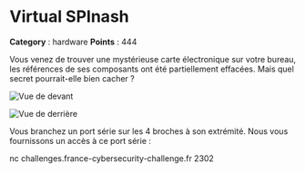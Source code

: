 # Virtual SPInash

**Category** : hardware
**Points** : 444

Vous venez de trouver une mystérieuse carte électronique sur votre bureau, les références de ses composants ont été partiellement effacées.
Mais quel secret pourrait-elle bien cacher ?

![Vue de devant](/files/a5bd678d03a0504fa2da44c836b93c07/virtual-spinash.jpg)

![Vue de derrière](/files/8c0543eef1f462d9ff370ef302364491/virtual-spinash_back.jpg)

Vous branchez un port série sur les 4 broches à son extrémité.
Nous vous fournissons un accès à ce port série :

nc challenges.france-cybersecurity-challenge.fr 2302



